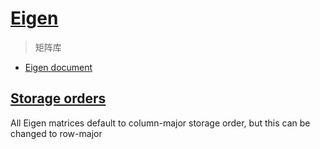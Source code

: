 # [Eigen](https://eigen.tuxfamily.org/index.php?title=Main_Page)
> 矩阵库

- [Eigen document](https://eigen.tuxfamily.org/dox/)

## [Storage orders](https://eigen.tuxfamily.org/dox/group__TopicStorageOrders.html)

All Eigen matrices default to column-major storage order, but this can be changed to row-major
